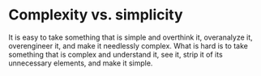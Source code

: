 # Complexity vs. simplicity

It is easy to take something that is simple and overthink it, overanalyze it, overengineer it, and make it needlessly complex. What is hard is to take something that is complex and understand it, see it, strip it of its unnecessary elements, and make it simple.
